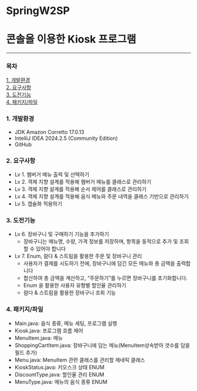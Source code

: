 # SpringW2SP 
# 콘솔을 이용한 Kiosk 프로그램

---

### 목차

[1. 개발환경](#1-개발환경)<br>
[2. 요구사항](#2-요구사항)<br>
[3. 도전기능](#3-도전기능)<br>
[4. 패키지/파일](#4-패키지파일)<br>

### 1. 개발환경

+ JDK Amazon Corretto 17.0.13
+ IntelliJ IDEA 2024.2.5 (Community Edition)
+ GitHub

### 2. 요구사항

+ Lv 1. 햄버거 메뉴 출력 및 선택하기
+ Lv 2. 객체 지향 설계를 적용해 햄버거 메뉴를 클래스로 관리하기
+ Lv 3. 객체 지향 설계를 적용해 순서 제어를 클래스로 관리하기
+ Lv 4. 객체 지향 설계를 적용해 음식 메뉴와 주문 내역을 클래스 기반으로 관리하기
+ Lv 5. 캡슐화 적용하기

### 3. 도전기능

+ Lv 6. 장바구니 및 구매하기 기능을 추가하기
    + 장바구니는 메뉴명, 수량, 가격 정보를 저장하며, 항목을 동적으로 추가 및 조회할 수 있어야 합니다
+ Lv 7. Enum, 람다 & 스트림을 활용한 주문 및 장바구니 관리
    + 사용자가 결제를 시도하기 전에, 장바구니에 담긴 모든 메뉴와 총 금액을 출력합니다
    + 합산하여 총 금액을 계산하고, “주문하기”를 누르면 장바구니를 초기화합니다.
    + Enum 을 활용한 사용자 유형별 할인율 관리하기
    + 람다 & 스트림을 활용한 장바구니 조회 기능

### 4. 패키지/파일

+ Main.java: 음식 종류, 메뉴 세팅, 프로그램 실행
+ Kiosk.java: 프로그램 흐름 제어
+ MenuItem.java: 메뉴 
+ ShoppingCartItem.java: 장바구니에 담는 메뉴(MenuItem상속받아 갯수를 담을 필드 추가)
+ Menu.java: MenuItem 관련 클래스를 관리할 제네릭 클래스
+ KioskStatus.java: 키오스크 상태 ENUM
+ DiscountType.java: 할인율 관리 ENUM
+ MenuType.java: 메뉴의 음식 종류 ENUM
